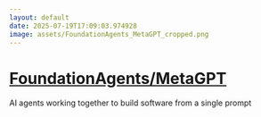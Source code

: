 ```yaml
---
layout: default
date: 2025-07-19T17:09:03.974928
image: assets/FoundationAgents_MetaGPT_cropped.png
---
```


# [FoundationAgents/MetaGPT](https://github.com/FoundationAgents/MetaGPT)

AI agents working together to build software from a single prompt
